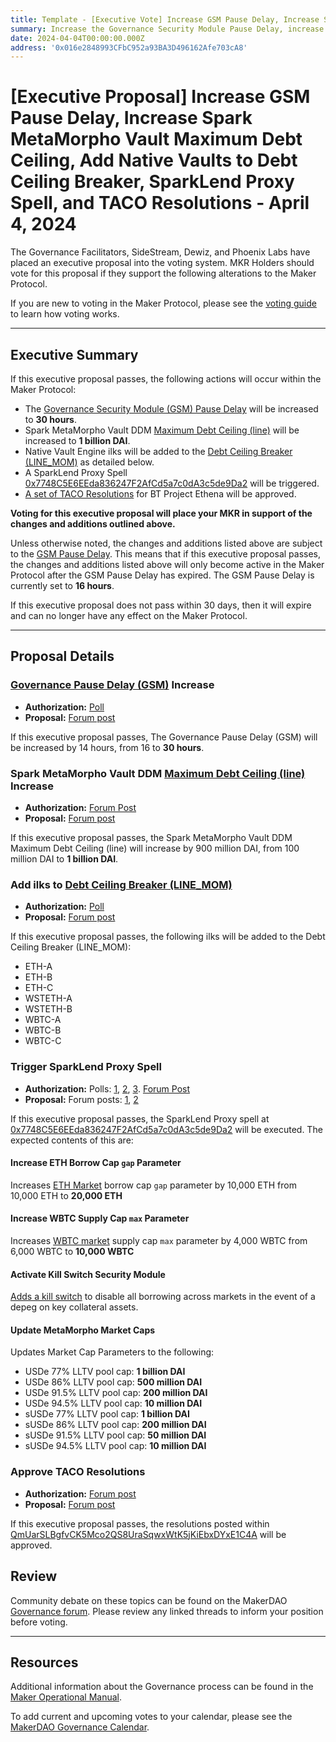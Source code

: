 ```yaml
---
title: Template - [Executive Vote] Increase GSM Pause Delay, Increase Spark MetaMorpho Vault Maximum Debt Ceiling, Add Native Vaults to Debt Ceiling Breaker, SparkLend Proxy Spell, and TACO Resolutions - April 4, 2024
summary: Increase the Governance Security Module Pause Delay, increase Spark MetaMorpho Maximum Debt Ceiling, add native vaults to Debt Ceiling Breaker, Trigger SparkLend Proxy Spell, and approve BT Project Ethena Resolutions.
date: 2024-04-04T00:00:00.000Z
address: '0x016e2848993CFbC952a93BA3D496162Afe703cA8'
---
```


# [Executive Proposal] Increase GSM Pause Delay, Increase Spark MetaMorpho Vault Maximum Debt Ceiling, Add Native Vaults to Debt Ceiling Breaker, SparkLend Proxy Spell, and TACO Resolutions - April 4, 2024

The Governance Facilitators, SideStream, Dewiz, and Phoenix Labs have placed an executive proposal into the voting system. MKR Holders should vote for this proposal if they support the following alterations to the Maker Protocol.

If you are new to voting in the Maker Protocol, please see the [voting guide](https://manual.makerdao.com/governance/voting-in-makerdao/on-chain-governance) to learn how voting works.

---

## Executive Summary

If this executive proposal passes, the following actions will occur within the Maker Protocol:

- The [Governance Security Module (GSM) Pause Delay](https://mips.makerdao.com/mips/details/MIP113#10-1-gsm-governance-security-module-pause-delay) will be increased to **30 hours**.
- Spark MetaMorpho Vault DDM [Maximum Debt Ceiling (line)](https://mips.makerdao.com/mips/details/MIP104#14-3-1-4-1-maximum-debt-ceiling-line-) will be increased to **1 billion DAI**.
- Native Vault Engine ilks will be added to the [Debt Ceiling Breaker (LINE_MOM)](https://mips.makerdao.com/mips/details/MIP113#10-2-3-debt-ceiling-breaker) as detailed below.
- A SparkLend Proxy Spell [0x7748C5E6EEda836247F2AfCd5a7c0dA3c5de9Da2](https://etherscan.io/address/0x7748c5e6eeda836247f2afcd5a7c0da3c5de9da2) will be triggered.
- [A set of TACO Resolutions](https://gateway.pinata.cloud/ipfs/QmUarSLBgfvCK5Mco2QS8UraSqwxWtK5jKiEbxDYxE1C4A) for BT Project Ethena will be approved.

**Voting for this executive proposal will place your MKR in support of the changes and additions outlined above.**

Unless otherwise noted, the changes and additions listed above are subject to the [GSM Pause Delay](https://manual.makerdao.com/parameter-index/core/param-gsm-pause-delay). This means that if this executive proposal passes, the changes and additions listed above will only become active in the Maker Protocol after the GSM Pause Delay has expired. The GSM Pause Delay is currently set to **16 hours**.

If this executive proposal does not pass within 30 days, then it will expire and can no longer have any effect on the Maker Protocol.

---

## Proposal Details

### [Governance Pause Delay (GSM)](https://mips.makerdao.com/mips/details/MIP113#10-1-gsm-governance-security-module-pause-delay) Increase

- **Authorization:** [Poll](https://vote.makerdao.com/polling/QmcLsYwj)
- **Proposal:** [Forum post](https://forum.makerdao.com/t/gsm-pause-delay-increase-proposal/23929)

If this executive proposal passes, The Governance Pause Delay (GSM) will be increased by 14 hours, from 16 to **30 hours**.

### Spark MetaMorpho Vault DDM [Maximum Debt Ceiling (line)](https://mips.makerdao.com/mips/details/MIP104#14-3-1-4-1-maximum-debt-ceiling-line-) Increase

- **Authorization:** [Forum Post](https://forum.makerdao.com/t/morpho-spark-dai-vault-update-1-april-2024/24006/9)
- **Proposal:** [Forum post](https://forum.makerdao.com/t/morpho-spark-dai-vault-update-1-april-2024/24006)

If this executive proposal passes, the Spark MetaMorpho Vault DDM Maximum Debt Ceiling (line) will increase by 900 million DAI, from 100 million DAI to **1 billion DAI**.

### Add ilks to [Debt Ceiling Breaker (LINE_MOM)](https://mips.makerdao.com/mips/details/MIP113#10-2-3-debt-ceiling-breaker)

- **Authorization:** [Poll](https://vote.makerdao.com/polling/QmZsAM36#vote-breakdown)
- **Proposal:** [Forum post](https://forum.makerdao.com/t/gov12-1-2-bootstrapping-edit-proposal-gov10-2-3-1a-edit/24005)

If this executive proposal passes, the following ilks will be added to the Debt Ceiling Breaker (LINE_MOM):

- ETH-A
- ETH-B
- ETH-C
- WSTETH-A
- WSTETH-B
- WBTC-A
- WBTC-B
- WBTC-C

### Trigger SparkLend Proxy Spell

- **Authorization:** Polls: [1](https://vote.makerdao.com/polling/QmdjqTvL), [2](https://vote.makerdao.com/polling/QmaEqEav), [3](https://vote.makerdao.com/polling/QmbCWUAP). [Forum Post](https://forum.makerdao.com/t/morpho-spark-dai-vault-update-1-april-2024/24006/9)
- **Proposal:** Forum posts: [1](https://forum.makerdao.com/t/mar-21-2024-proposed-changes-to-sparklend-for-upcoming-spell/23918), [2](https://forum.makerdao.com/t/morpho-spark-dai-vault-update-1-april-2024/24006)

If this executive proposal passes, the SparkLend Proxy spell at [0x7748C5E6EEda836247F2AfCd5a7c0dA3c5de9Da2](https://etherscan.io/address/0x7748c5e6eeda836247f2afcd5a7c0da3c5de9da2) will be executed. The expected contents of this are:

#### Increase ETH Borrow Cap `gap` Parameter

Increases [ETH Market](https://app.spark.fi/reserve-overview/?underlyingAsset=0xc02aaa39b223fe8d0a0e5c4f27ead9083c756cc2&marketName=proto_spark_v3) borrow cap `gap` parameter by 10,000 ETH from 10,000 ETH to **20,000 ETH**

#### Increase WBTC Supply Cap `max` Parameter

Increases [WBTC market](https://app.spark.fi/reserve-overview/?underlyingAsset=0x2260fac5e5542a773aa44fbcfedf7c193bc2c599&marketName=proto_spark_v3) supply cap `max` parameter by 4,000 WBTC from 6,000 WBTC to **10,000 WBTC**

#### Activate Kill Switch Security Module

[Adds a kill switch](https://github.com/marsfoundation/sparklend-kill-switch) to disable all borrowing across markets in the event of a depeg on key collateral assets.

#### Update MetaMorpho Market Caps

Updates Market Cap Parameters to the following:

- USDe 77% LLTV pool cap: **1 billion DAI**
- USDe 86% LLTV pool cap: **500 million DAI**
- USDe 91.5% LLTV pool cap: **200 million DAI**
- USDe 94.5% LLTV pool cap: **10 million DAI**
- sUSDe 77% LLTV pool cap: **1 billion DAI**
- sUSDe 86% LLTV pool cap: **200 million DAI**
- sUSDe 91.5% LLTV pool cap: **50 million DAI**
- sUSDe 94.5% LLTV pool cap: **10 million DAI**

### Approve TACO Resolutions

- **Authorization:** [Forum post](https://forum.makerdao.com/t/bt-project-ethena-risk-legal-assessment/23978/9)
- **Proposal:** [Forum post](https://forum.makerdao.com/t/bt-project-ethena-risk-legal-assessment/23978)

If this executive proposal passes, the resolutions posted within [QmUarSLBgfvCK5Mco2QS8UraSqwxWtK5jKiEbxDYxE1C4A](https://gateway.pinata.cloud/ipfs/QmUarSLBgfvCK5Mco2QS8UraSqwxWtK5jKiEbxDYxE1C4A) will be approved.

## Review

Community debate on these topics can be found on the MakerDAO [Governance forum](https://forum.makerdao.com/). Please review any linked threads to inform your position before voting.

---

## Resources

Additional information about the Governance process can be found in the [Maker Operational Manual](https://manual.makerdao.com).

To add current and upcoming votes to your calendar, please see the [MakerDAO Governance Calendar](https://manual.makerdao.com/makerdao/calendars/governance-calendar).
